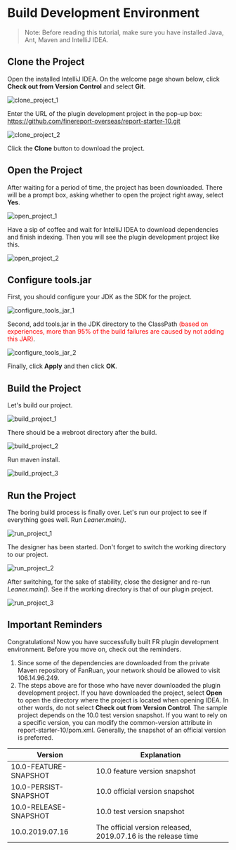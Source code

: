 # Build Development Environment
> Note: Before reading this tutorial, make sure you have installed Java, Ant, Maven and IntelliJ IDEA.

## Clone the Project
Open the installed IntelliJ IDEA. On the welcome page shown below, click **Check out from Version Control** and select **Git**.

![clone_project_1](./images/clone_project_1.png)

Enter the URL of the plugin development project in the pop-up box: <https://github.com/finereport-overseas/report-starter-10.git>

![clone_project_2](./images/clone_project_2.png)

Click the **Clone** button to download the project.

## Open the Project
After waiting for a period of time, the project has been downloaded. There will be a prompt box, asking whether to open the project right away, select **Yes**.

![open_project_1](./images/open_project_1.png)

Have a sip of coffee and wait for IntelliJ IDEA to download dependencies and finish indexing. Then you will see the plugin development project like this.

![open_project_2](./images/open_project_2.png)

## Configure tools.jar
First, you should configure your JDK as the SDK for the project.

![configure_tools_jar_1](./images/configure_tools_jar_1.png)

Second, add tools.jar in the JDK directory to the ClassPath <font color="red">(based on experiences, more than 95% of the build failures are caused by not adding this JAR)</font>.

![configure_tools_jar_2](./images/configure_tools_jar_2.png)

Finally, click **Apply** and then click **OK**.

## Build the Project
Let's build our project.

![build_project_1](./images/build_project_1.png)

There should be a webroot directory after the build.

![build_project_2](./images/build_project_2.png)

Run maven install.

![build_project_3](./images/build_project_3.png)

## Run the Project
The boring build process is finally over. Let's run our project to see if everything goes well. Run *Leaner.main()*.

![run_project_1](./images/run_project_1.png)

The designer has been started. Don't forget to switch the working directory to our project.

![run_project_2](./images/run_project_2.png)

After switching, for the sake of stability, close the designer and re-run *Leaner.main()*. See if the working directory is that of our plugin project.

![run_project_3](./images/run_project_3.png)

## Important Reminders
Congratulations! Now you have successfully built FR plugin development environment. Before you move on, check out the reminders.

1. Since some of the dependencies are downloaded from the private Maven repository of FanRuan, your network should be allowed to visit 106.14.96.249.
2. The steps above are for those who have never downloaded the plugin development project. If you have downloaded the project, select **Open** to open the directory where the project is located when opening IDEA. In other words, do not select **Check out from Version Control**.
The sample project depends on the 10.0 test version snapshot. If you want to rely on a specific version, you can modify the common-version attribute in report-starter-10/pom.xml. Generally, the snapshot of an official version is preferred.

|  Version   | Explanation  |
|  ----  | ----  |
| 10.0-FEATURE-SNAPSHOT | 10.0 feature version snapshot |
| 10.0-PERSIST-SNAPSHOT | 10.0 official version snapshot|
| 10.0-RELEASE-SNAPSHOT | 10.0 test version snapshot    |
| 10.0.2019.07.16 | The official version released, 2019.07.16 is the release time  |